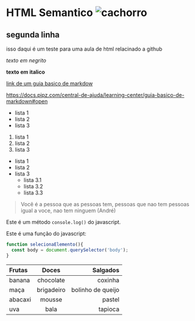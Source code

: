 # HTML Semantico ![cachorro](https://pipz.com/static/images/blog/eddie.png)
## segunda linha
isso daqui é um teste para uma aula de html relacinado a github 

*texto em negrito* 

**texto em italico**

[link de um guia basico de markdow](https://docs.pipz.com/central-de-ajuda/learning-center/guia-basico-de-markdown#open)

<https://docs.pipz.com/central-de-ajuda/learning-center/guia-basico-de-markdown#open>

* lista 1
* lista 2
* lista 3

1. lista 1
2. lista 2
3. lista 3

- lista 1
- lista 2
- lista 3
  - lista 3.1
  - lista 3.2
  - lista 3.3
 
> Você é a pessoa que as pessoas tem, pessoas que nao tem pessoas igual a voce, nao tem ninguem
> (André)

Este é um método `console.log()` do javascript.

Este é uma função do javascript:
```javascript
function selecionaElemento(){
  const body = document.querySelector('body');
}
```

Frutas | Doces | Salgados
:----- | :-----: | -----:
banana | chocolate | coxinha
maça | brigadeiro | bolinho de queijo
abacaxi | mousse | pastel
uva | bala | tapioca
